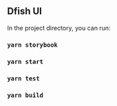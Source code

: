 ## Dfish UI

In the project directory, you can run:

### `yarn storybook`

### `yarn start`

### `yarn test`


### `yarn build`

